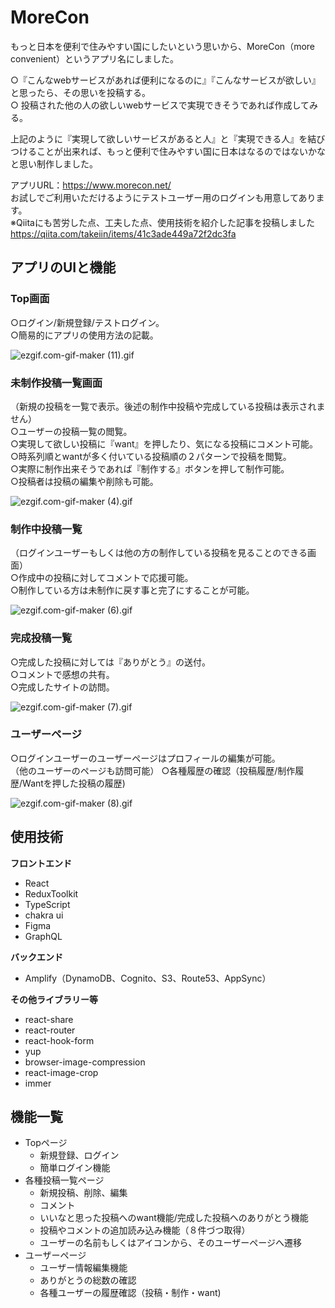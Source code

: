 # MoreCon

もっと日本を便利で住みやすい国にしたいという思いから、MoreCon（more convenient）というアプリ名にしました。

○『こんなwebサービスがあれば便利になるのに』『こんなサービスが欲しい』と思ったら、その思いを投稿する。  
○ 投稿された他の人の欲しいwebサービスで実現できそうであれば作成してみる。  

上記のように『実現して欲しいサービスがあると人』と『実現できる人』を結びつけることが出来れば、もっと便利で住みやすい国に日本はなるのではないかなと思い制作しました。

アプリURL：https://www.morecon.net/   
お試しでご利用いただけるようにテストユーザー用のログインも用意してあります。    
※Qiitaにも苦労した点、工夫した点、使用技術を紹介した記事を投稿しました    
https://qiita.com/takeiin/items/41c3ade449a72f2dc3fa    

## アプリのUIと機能
### Top画面
○ログイン/新規登録/テストログイン。  
○簡易的にアプリの使用方法の記載。  

![ezgif.com-gif-maker (11).gif](https://qiita-image-store.s3.ap-northeast-1.amazonaws.com/0/1233228/cbe1a6f0-c672-7577-b96b-30902c0a7bc2.gif)

### 未制作投稿一覧画面
（新規の投稿を一覧で表示。後述の制作中投稿や完成している投稿は表示されません）   
○ユーザーの投稿一覧の閲覧。  
○実現して欲しい投稿に『want』を押したり、気になる投稿にコメント可能。  
○時系列順とwantが多く付いている投稿順の２パターンで投稿を閲覧。  
○実際に制作出来そうであれば『制作する』ボタンを押して制作可能。  
○投稿者は投稿の編集や削除も可能。  


![ezgif.com-gif-maker (4).gif](https://qiita-image-store.s3.ap-northeast-1.amazonaws.com/0/1233228/020df5b3-9cf0-6129-2e52-f8e414f5eebe.gif)


### 制作中投稿一覧
（ログインユーザーもしくは他の方の制作している投稿を見ることのできる画面）   
○作成中の投稿に対してコメントで応援可能。  
○制作している方は未制作に戻す事と完了にすることが可能。  

![ezgif.com-gif-maker (6).gif](https://qiita-image-store.s3.ap-northeast-1.amazonaws.com/0/1233228/b3eae281-b042-593f-391d-4663ffb81aeb.gif)



### 完成投稿一覧
○完成した投稿に対しては『ありがとう』の送付。  
○コメントで感想の共有。  
○完成したサイトの訪問。  

![ezgif.com-gif-maker (7).gif](https://qiita-image-store.s3.ap-northeast-1.amazonaws.com/0/1233228/190e2d99-2b92-c9fd-6e1d-c4a11afb68c3.gif)


### ユーザーページ
○ログインユーザーのユーザーページはプロフィールの編集が可能。  
（他のユーザーのページも訪問可能）
○各種履歴の確認（投稿履歴/制作履歴/Wantを押した投稿の履歴)  

![ezgif.com-gif-maker (8).gif](https://qiita-image-store.s3.ap-northeast-1.amazonaws.com/0/1233228/d6fc077f-40a4-693b-80bb-ff6c7fb8bd30.gif)

## 使用技術

**フロントエンド**
- React
- ReduxToolkit  
- TypeScript
- chakra ui 
- Figma
- GraphQL 

**バックエンド**
- Amplify（DynamoDB、Cognito、S3、Route53、AppSync）

**その他ライブラリー等**
- react-share  
- react-router
- react-hook-form 
- yup
- browser-image-compression
- react-image-crop
- immer

## 機能一覧
- Topページ
  - 新規登録、ログイン
  - 簡単ログイン機能
- 各種投稿一覧ページ   
  - 新規投稿、削除、編集
  - コメント
  - いいなと思った投稿へのwant機能/完成した投稿へのありがとう機能
  - 投稿やコメントの追加読み込み機能（８件づつ取得）
  - ユーザーの名前もしくはアイコンから、そのユーザーページへ遷移
- ユーザーページ
  - ユーザー情報編集機能
  - ありがとうの総数の確認
  - 各種ユーザーの履歴確認（投稿・制作・want)
